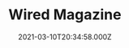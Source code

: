 ---
collection_archive: false
collection_category:
  - Award Winning
  - Editorial
  - Reportage
  - Color
  - Portraits
  - Environments
collection_content: ''
collection_cover: 'https://d1sf55qlb7p6hz.cloudfront.net/gunsite_cover-1.jpg'
collection_cover_mobile: 'https://d1sf55qlb7p6hz.cloudfront.net/verticalcovers-50.jpg'
collection_description: >-
  Commissioned after the insurrection, these works explore the growing tactical
  industry that teaches American civilians to fight like Special Ops forces.
  Photographed at Gunsite Academy, the longest running civilian tactical firearm
  training facility.


  Featured in the upcoming American Photography Annual (AP38) as one of the
  year's best works.
collection_description_alignment: center
collection_exhibition: []
collection_filter: Commissioned + Stock
collection_hidden: false
collection_meta: 'I Am Not a Soldier, but I Have Been Trained to Kill'
collection_meta_2: ''
collection_press: []
collection_preview:
  - 'https://d1sf55qlb7p6hz.cloudfront.net/gunsite-thumb-cover-1.jpg'
  - 'https://d1sf55qlb7p6hz.cloudfront.net/gunsite-thumb-cover-2.jpg'
  - 'https://d1sf55qlb7p6hz.cloudfront.net/gunsite-thumb-cover-3.jpg'
  - 'https://d1sf55qlb7p6hz.cloudfront.net/gunsite-thumb-cover-4.jpg'
cover_image: ''
date: 2021-03-10T20:34:58.000Z
description: ''
hide_footer: true
layout: blocks
navigation_theme: black
px_extra: true
row_alignment: between
slug: gunsite
theme_color: '#B0FFC5'
theme_color_all_works: '#F8FDA8'
title: Wired Magazine
seo:
  meta_description: ''
  meta_title: ''
collection_awards:
  - content: |-
      **2022**  
      AP 38: American Photography Annual 38  
      Best Editorial Series
    icon: ''
    template: popup-text-element
    url: ''
collection_blocks:
  - _bookshop_name: collections/media-row-start
    row_alignment: between
  - _bookshop_name: collections/media-element
    align_y: ''
    block: media-element
    caption: ''
    color: '#DCE3F3'
    image: 'https://d1sf55qlb7p6hz.cloudfront.net/rieser-gunsite-1.jpg'
    margin_left: '20'
    margin_right: ''
    margin_y: '100'
    width: '40'
  - _bookshop_name: collections/media-row
    row_alignment: between
  - _bookshop_name: collections/media-element
    align_y: ''
    block: media-element
    caption: ''
    color: '#EFE5DD'
    image: 'https://d1sf55qlb7p6hz.cloudfront.net/rieser-gunsite-2.jpg'
    margin_left: '0'
    margin_right: ''
    margin_y: '100'
    width: '30'
  - _bookshop_name: collections/media-element
    align_y: ''
    block: media-element
    caption: ''
    color: '#C6E2D4'
    image: 'https://d1sf55qlb7p6hz.cloudfront.net/rieser-gunsite-3.jpg'
    margin_left: '0'
    margin_right: '5'
    margin_y: '300'
    width: '60'
  - _bookshop_name: collections/media-row
    row_alignment: between
  - _bookshop_name: collections/media-text
    align_y: start
    background_color: ''
    background_image_toggle: false
    block: media-text
    caption_css: ''
    font_weight: normal
    image: ''
    image_css: ''
    margin_left: '20'
    margin_right: '0'
    margin_y: '200'
    parallax: true
    template: block-media-text
    text: '_“You ask yourself, Is my world safe?’_'
    text_alignment: left
    text_color: '#000000'
    text_size: 6xl
    text_tracking: normal
    width: '60'
  - _bookshop_name: collections/media-row
    row_alignment: between
  - _bookshop_name: collections/media-element
    align_y: ''
    block: media-element
    caption: ''
    color: '#D8D7E3'
    image: 'https://d1sf55qlb7p6hz.cloudfront.net/rieser-gunsite-4.jpg'
    margin_left: '5'
    margin_right: ''
    margin_y: '50'
    width: '50'
  - _bookshop_name: collections/media-element
    align_y: ''
    block: media-element
    caption: ''
    color: '#EDE5DE'
    image: 'https://d1sf55qlb7p6hz.cloudfront.net/rieser-gunsite-5.jpg'
    margin_left: ''
    margin_right: '15'
    margin_y: '200'
    width: '25'
  - _bookshop_name: collections/media-row
    row_alignment: between
  - _bookshop_name: collections/media-element
    align_y: ''
    block: media-element
    caption: ''
    color: '#EFCAB3'
    image: 'https://d1sf55qlb7p6hz.cloudfront.net/rieser-gunsite-6.jpg'
    margin_left: '45'
    margin_right: '0'
    margin_y: '100'
    width: '40'
  - _bookshop_name: collections/media-row
    row_alignment: between
  - _bookshop_name: collections/media-element
    align_y: ''
    block: media-element
    caption: ''
    color: '#F8EBCC'
    image: 'https://d1sf55qlb7p6hz.cloudfront.net/rieser-gunsite-7.jpg'
    margin_left: '35'
    margin_right: '0'
    margin_y: '100'
    width: '20'
  - _bookshop_name: collections/media-row
    row_alignment: between
  - _bookshop_name: collections/media-element
    align_y: ''
    block: media-element
    caption: ''
    color: '#DCEDF8'
    image: 'https://d1sf55qlb7p6hz.cloudfront.net/rieser-gunsite-8.jpg'
    margin_left: '20'
    margin_right: ''
    margin_y: '100'
    width: '66'
  - _bookshop_name: collections/media-row
    row_alignment: between
  - _bookshop_name: collections/media-element
    align_y: ''
    block: media-element
    caption: ''
    color: '#F3E1D4'
    image: 'https://d1sf55qlb7p6hz.cloudfront.net/rieser-gunsite-9.jpg'
    margin_left: '5'
    margin_right: ''
    margin_y: '100'
    width: '40'
  - _bookshop_name: collections/media-element
    align_y: ''
    block: media-element
    caption: ''
    color: '#F4DFE7'
    image: 'https://d1sf55qlb7p6hz.cloudfront.net/rieser-gunsite-10.jpg'
    margin_left: ''
    margin_right: '0'
    margin_y: '600'
    width: '50'
  - _bookshop_name: collections/media-row
    row_alignment: between
  - _bookshop_name: collections/media-text
    align_y: start
    background_color: ''
    background_image_toggle: false
    block: media-text
    caption_css: ''
    font_weight: normal
    image: ''
    image_css: ''
    margin_left: '30'
    margin_right: '0'
    margin_y: '-200'
    parallax: true
    template: block-media-text
    text: >-
      _"You should feel angry at the target,” he growled in my ear. “It’s gonna
      make you do something you’re gonna feel for the rest of your life.”_
    text_alignment: left
    text_color: '#000000'
    text_size: 4xl
    text_tracking: normal
    width: '40'
  - _bookshop_name: collections/media-row
    row_alignment: between
  - _bookshop_name: collections/media-element
    align_y: ''
    block: media-element
    caption: ''
    color: '#D5F4F6'
    image: 'https://d1sf55qlb7p6hz.cloudfront.net/rieser-gunsite-11.jpg'
    margin_left: '25'
    margin_right: ''
    margin_y: '100'
    width: '40'
  - _bookshop_name: collections/media-row
    row_alignment: between
  - _bookshop_name: collections/media-element
    align_y: ''
    block: media-element
    caption: ''
    color: '#F9D1BC'
    image: 'https://d1sf55qlb7p6hz.cloudfront.net/rieser-gunsite-12.jpg'
    margin_left: '15'
    margin_right: ''
    margin_y: '100'
    width: '33'
  - _bookshop_name: collections/media-element
    align_y: ''
    block: media-element
    caption: ''
    color: '#CCE3FA'
    image: 'https://d1sf55qlb7p6hz.cloudfront.net/rieser-gunsite-13.jpg'
    margin_left: '0'
    margin_right: '25'
    margin_y: '500'
    width: '20'
  - _bookshop_name: collections/media-row
    row_alignment: between
  - _bookshop_name: collections/media-element
    align_y: ''
    block: media-element
    caption: ''
    color: '#F0F3D4'
    image: 'https://d1sf55qlb7p6hz.cloudfront.net/rieser-gunsite-14.jpg'
    margin_left: '30'
    margin_right: ''
    margin_y: '100'
    width: '66'
  - _bookshop_name: collections/media-row
    row_alignment: between
  - _bookshop_name: collections/media-text
    align_y: start
    background_color: ''
    background_image_toggle: false
    block: media-text
    caption_css: ''
    font_weight: ''
    image: ''
    image_css: ''
    margin_left: '10'
    margin_right: '0'
    margin_y: '500'
    parallax: true
    template: block-media-text
    text: >-
      _“Certainly there is no hunting like the hunting of man and those who have
      hunted armed men long enough and liked it, never really care for anything
      else thereafter.”_
    text_alignment: left
    text_color: '#000000'
    text_size: 4xl
    text_tracking: normal
    width: '30'
  - _bookshop_name: collections/media-element
    align_y: ''
    block: media-element
    caption: ''
    color: '#EADEF4'
    image: 'https://d1sf55qlb7p6hz.cloudfront.net/rieser-gunsite-15.jpg'
    margin_left: ''
    margin_right: '10'
    margin_y: '100'
    width: '40'
  - _bookshop_name: collections/media-row
    row_alignment: between
  - _bookshop_name: collections/media-element
    align_y: ''
    block: media-element
    caption: ''
    color: '#D0F1F0'
    image: 'https://d1sf55qlb7p6hz.cloudfront.net/rieser-gunsite-16.jpg'
    margin_left: '30'
    margin_right: ''
    margin_y: '100'
    width: '50'
  - _bookshop_name: collections/media-row
    row_alignment: between
  - _bookshop_name: collections/media-element
    align_y: ''
    block: media-element
    caption: ''
    color: '#F1E3CF'
    image: 'https://d1sf55qlb7p6hz.cloudfront.net/rieser-gunsite-17.jpg'
    margin_left: '10'
    margin_right: ''
    margin_y: '100'
    width: '40'
  - _bookshop_name: collections/media-row
    row_alignment: between
  - _bookshop_name: collections/media-element
    align_y: ''
    block: media-element
    caption: ''
    color: '#D5D9F0'
    image: 'https://d1sf55qlb7p6hz.cloudfront.net/rieser-gunsite-19.jpg'
    margin_left: '15'
    margin_right: ''
    margin_y: '100'
    width: '25'
  - _bookshop_name: collections/media-element
    align_y: ''
    block: media-element
    caption: ''
    color: '#F9DECE'
    image: 'https://d1sf55qlb7p6hz.cloudfront.net/rieser-gunsite-18.jpg'
    margin_left: ''
    margin_right: '5'
    margin_y: '300'
    width: '50'
  - _bookshop_name: collections/media-row
    row_alignment: between
  - _bookshop_name: collections/media-text
    align_y: start
    background_color: '#FFFFFF'
    background_image_toggle: false
    block: media-text
    caption_css: ''
    font_weight: normal
    image: ''
    image_css: ''
    margin_left: '10'
    margin_right: '0'
    margin_y: '200'
    parallax: true
    template: block-media-text
    text: _“Refuse to be a victim"_
    text_alignment: left
    text_color: '#000000'
    text_size: 4xl
    text_tracking: normal
    width: '40'
  - _bookshop_name: collections/media-motion
    align_y: start
    block_aspect_ratio: 3x2
    caption: ''
    color: '#E8D6F1'
    image: ''
    margin_left: '0'
    margin_right: '10'
    margin_y: '100'
    show_controls: false
    template: block-media-motion
    vimeo_id: 522470092
    width: '40'
  - _bookshop_name: collections/media-row
    row_alignment: between
  - _bookshop_name: collections/media-element
    align_y: ''
    block: media-element
    caption: ''
    color: '#CCE1F3'
    image: 'https://d1sf55qlb7p6hz.cloudfront.net/rieser-gunsite-20.jpg'
    margin_left: '30'
    margin_right: ''
    margin_y: '100'
    width: '45'
  - _bookshop_name: collections/media-row
    row_alignment: between
  - _bookshop_name: collections/media-element
    align_y: ''
    block: media-element
    caption: ''
    color: '#D8F3D8'
    image: 'https://d1sf55qlb7p6hz.cloudfront.net/rieser-gunsite-21.jpg'
    margin_left: '10'
    margin_right: ''
    margin_y: '100'
    width: '30'
  - _bookshop_name: collections/media-row
    row_alignment: between
  - _bookshop_name: collections/media-element
    align_y: ''
    block: media-element
    caption: ''
    color: '#FBC1A2'
    image: 'https://d1sf55qlb7p6hz.cloudfront.net/rieser-gunsite-22.jpg'
    margin_left: '20'
    margin_right: '0'
    margin_y: '100'
    width: '66'
  - _bookshop_name: collections/media-row
    row_alignment: between
  - _bookshop_name: collections/media-text
    align_y: start
    background_color: ''
    background_image_toggle: false
    block: media-text
    caption_css: ''
    font_weight: normal
    image: ''
    image_css: ''
    margin_left: '10'
    margin_right: '0'
    margin_y: '-100'
    parallax: true
    template: block-media-text
    text: >-
      _“We’re not teaching you how to shoot,” he said sternly. “We’re teaching
      you how to fight when death comes to your door.”_
    text_alignment: left
    text_color: '#000000'
    text_size: 4xl
    text_tracking: normal
    width: '25'
  - _bookshop_name: collections/media-row
    row_alignment: between
  - _bookshop_name: collections/media-element
    align_y: ''
    block: media-element
    caption: ''
    color: '#EDDAF0'
    image: 'https://d1sf55qlb7p6hz.cloudfront.net/rieser-gunsite-23.jpg'
    margin_left: '5'
    margin_right: ''
    margin_y: '200'
    width: '33'
  - _bookshop_name: collections/media-element
    align_y: ''
    block: media-element
    caption: ''
    color: '#F6F1D0'
    image: 'https://d1sf55qlb7p6hz.cloudfront.net/rieser-gunsite-24.jpg'
    margin_left: '0'
    margin_right: '15'
    margin_y: '700'
    width: '33'
  - _bookshop_name: collections/media-text
    align_y: start
    background_color: ''
    background_image_toggle: false
    block: media-text
    caption_css: ''
    font_weight: ''
    image: ''
    image_css: ''
    margin_left: '10'
    margin_right: '0'
    margin_y: '50'
    parallax: true
    template: block-media-text
    text: >-
      _He believes Joe Biden’s election was a coup, one that is be up to the
      American people to rectify: “Serious times require serious Americans.”_
    text_alignment: left
    text_color: ''
    text_size: 4xl
    text_tracking: normal
    width: '60'
  - _bookshop_name: collections/media-row
    row_alignment: between
  - _bookshop_name: collections/media-element
    align_y: ''
    block: media-element
    caption: ''
    color: '#D8E9BA'
    image: 'https://d1sf55qlb7p6hz.cloudfront.net/rieser-gunsite-25.jpg'
    margin_left: '25'
    margin_right: ''
    margin_y: '100'
    width: '40'
  - _bookshop_name: collections/media-row
    row_alignment: between
  - _bookshop_name: collections/media-element
    align_y: ''
    block: media-element
    caption: ''
    color: '#DDEDF6'
    image: 'https://d1sf55qlb7p6hz.cloudfront.net/rieser-gunsite-26.jpg'
    margin_left: '5'
    margin_right: ''
    margin_y: '100'
    width: '40'
  - _bookshop_name: collections/media-row
    row_alignment: between
  - _bookshop_name: collections/media-element
    align_y: ''
    block: media-element
    caption: ''
    color: '#FFEBDA'
    image: 'https://d1sf55qlb7p6hz.cloudfront.net/rieser-gunsite-27.jpg'
    margin_left: '25'
    margin_right: '0'
    margin_y: '100'
    width: '66'
  - _bookshop_name: collections/media-row
    row_alignment: between
  - _bookshop_name: collections/media-element
    align_y: ''
    block: media-element
    caption: ''
    color: '#FBFAC0'
    image: 'https://d1sf55qlb7p6hz.cloudfront.net/rieser-gunsite-28.jpg'
    margin_left: '5'
    margin_right: ''
    margin_y: '400'
    width: '60'
  - _bookshop_name: collections/media-element
    align_y: ''
    block: media-element
    caption: ''
    color: '#DDFFE6'
    image: 'https://d1sf55qlb7p6hz.cloudfront.net/rieser-gunsite-29.jpg'
    margin_left: '0'
    margin_right: '0'
    margin_y: '50'
    width: '30'
  - _bookshop_name: collections/media-row
    row_alignment: between
  - _bookshop_name: collections/media-element
    align_y: ''
    block: media-element
    caption: ''
    color: '#ECDDFF'
    image: 'https://d1sf55qlb7p6hz.cloudfront.net/rieser-gunsite-30.jpg'
    margin_left: '10'
    margin_right: '0'
    margin_y: '100'
    width: '50'
  - _bookshop_name: collections/media-text
    align_y: start
    background_color: '#FFFFFF'
    background_image_toggle: false
    block: media-text
    caption_css: ''
    font_weight: normal
    image: ''
    image_css: ''
    margin_left: '0'
    margin_right: '0'
    margin_y: '200'
    parallax: true
    template: block-media-text
    text: '_Community sounds really great, but it is not an inclusive concept._'
    text_alignment: left
    text_color: ''
    text_size: 4xl
    text_tracking: tight
    width: '40'
  - _bookshop_name: collections/media-row
    row_alignment: between
  - _bookshop_name: collections/media-element
    align_y: ''
    block: media-element
    caption: ''
    color: '#DDF1FF'
    image: 'https://d1sf55qlb7p6hz.cloudfront.net/rieser-gunsite-31.jpg'
    margin_left: '20'
    margin_right: ''
    margin_y: '100'
    width: '60'
  - _bookshop_name: collections/media-row
    row_alignment: between
  - _bookshop_name: collections/media-element
    align_y: ''
    block: media-element
    caption: ''
    color: '#DDFFE6'
    image: 'https://d1sf55qlb7p6hz.cloudfront.net/rieser-gunsite-32.jpg'
    margin_left: '30'
    margin_right: ''
    margin_y: '300'
    width: '30'
  - _bookshop_name: collections/media-element
    align_y: ''
    block: media-element
    caption: ''
    color: '#FFEFDD'
    image: 'https://d1sf55qlb7p6hz.cloudfront.net/rieser-gunsite-33.jpg'
    margin_left: ''
    margin_right: '5'
    margin_y: '100'
    width: '25'
  - _bookshop_name: collections/media-row
    row_alignment: between
  - _bookshop_name: collections/media-element
    align_y: start
    caption: ''
    color: '#F6F7A0'
    image: 'https://d1sf55qlb7p6hz.cloudfront.net/rieser-gunsite-34.jpg'
    margin_left: '10'
    margin_right: '0'
    margin_y: '200'
    width: '66'
  - _bookshop_name: collections/media-row
    row_alignment: between
  - _bookshop_name: collections/media-row
    row_alignment: between
---